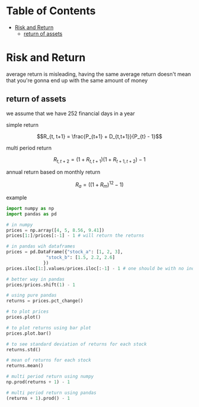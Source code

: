 # Table of Contents

<!-- vim-markdown-toc GFM -->

* [Risk and Return](#risk-and-return)
	* [return of assets](#return-of-assets)

<!-- vim-markdown-toc -->

# Risk and Return

average return is misleading, having the same average return doesn't mean that you're gonna end up with the same amount of money

## return of assets

we assume that we have 252 financial days in a year

simple return
```math
R_{t, t+1} = \frac{P_{t+1} + D_{t,t+1}}{P_{t} - 1}
```

multi period return
```math
R_{t,t+2} = (1 + R_{t,t+1})(1 + R_{t+1, t+2}) - 1
```

annual return based on monthly return
```math
R_{a} = ((1 + R_{m})^{12} - 1)
```

example
```python
import numpy as np
import pandas as pd

# in numpy
prices = np.array([4, 5, 8.56, 9.41])
prices[1:]/prices[:-1] - 1 # will return the returns

# in pandas wih dataframes
prices = pd.DataFrame({"stock_a": [1, 2, 3],
		       "stock_b": [1.5, 2.2, 2.6]
		      })
prices.iloc[1:].values/prices.iloc[:-1] - 1 # one should be with no index to return dataframe correctly

# better way in pandas
prices/prices.shift(1) - 1

# using pure pandas
returns = prices.pct_change()

# to plot prices
prices.plot()

# to plot returns using bar plot
prices.plot.bar()

# to see standard deviation of returns for each stock
returns.std()

# mean of returns for each stock
returns.mean()

# multi period return using numpy
np.prod(returns + 1) - 1

# multi period return using pandas
(returns + 1).prod() - 1
```
